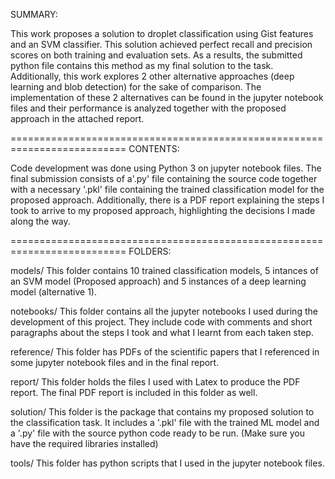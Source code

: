 SUMMARY:

This work proposes a solution to droplet classification using Gist features and an SVM classifier. This solution achieved perfect recall and precision scores on both training and evaluation sets. As a results, the submitted python file contains this method as my final solution to the task. Additionally, this work explores 2 other alternative approaches (deep learning and blob detection) for the sake of comparison. The implementation of these 2 alternatives can be found in the jupyter notebook files and their performance is analyzed together with the proposed approach in the attached report. 

==========================================================================
CONTENTS:

Code development was done using Python 3 on jupyter notebook files. The final submission consists of a'.py' file containing the source code together with a necessary '.pkl' file containing the trained classification model for the proposed approach. Additionally, there is a PDF report explaining the steps I took to arrive to my proposed approach, highlighting the decisions I made along the way.

==========================================================================
FOLDERS:

models/
This folder contains 10 trained classification models, 5 intances of an SVM model (Proposed approach) and 5 instances of a deep learning model (alternative 1).

notebooks/
This folder contains all the jupyter notebooks I used during the development of this project. They include code with comments and short paragraphs about the steps I took and what I learnt from each taken step.

reference/
This folder has PDFs of the scientific papers that I referenced in some jupyter notebook files and in the final report.

report/
This folder holds the files I used with Latex to produce the PDF report. The final PDF report is included in this folder as well.

solution/
This folder is the package that contains my proposed solution to the classification task. It includes a '.pkl' file with the trained ML model and a '.py' file with the source python code ready to be run. (Make sure you have the required libraries installed)

tools/
This folder has python scripts that I used in the jupyter notebook files.

